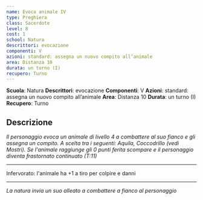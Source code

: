 ```yaml
---
name: Evoca animale IV
type: Preghiera
class: Sacerdote
level: 8
cost: 1
school: Natura
descrittori: evocazione
componenti: V
azioni: standard: assegna un nuovo compito all’animale
area: Distanza 10
durata: un turno (I)
recupero: Turno
---
```

**Scuola**: Natura
**Descrittori**: evocazione
**Componenti**: V
**Azioni**: standard: assegna un nuovo compito all’animale
**Area**: Distanza 10
**Durata**: un turno (I)
**Recupero**: Turno

**Descrizione**
-

*Il personaggio evoca un animale di livello 4 a combattere al suo fianco e gli assegna un compito. A scelta tra i seguenti: Aquila, Coccodrillo (vedi Mostri). Se l'animale raggiunge gli 0 punti ferita scompare e il personaggio diventa frastornato continuato (T:11)*

---

Infervorato: l'animale ha +1 a tiro per colpire e danni

---

*La natura invia un suo alleato a combattere a fianco al personaggio*